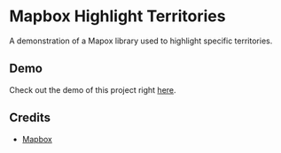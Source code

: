 # Mapbox Highlight Territories
A demonstration of a Mapox library used to highlight specific territories.

## Demo
Check out the demo of this project right [here](https://vanjazeli.github.io/mapbox-highlight-territories). 

## Credits
 - [Mapbox](https://www.mapbox.com/)
